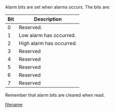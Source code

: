 Alarm bits are set when alarms occurs. The bits are:

  | Bit |  Description |
  |----- |-------------|
  | 0   |  Reserved. |
  | 1   |  Low alarm has occurred. |
  | 2   |  High alarm has occurred. |
  | 3   |  Reserved |
  | 4   |  Reserved |
  | 5   |  Reserved |
  | 6   |  Reserved |
  | 7   |  Reserved |

Remember that alarm bits are cleared when read.

[filename](./bottom-copyright.md ':include')
